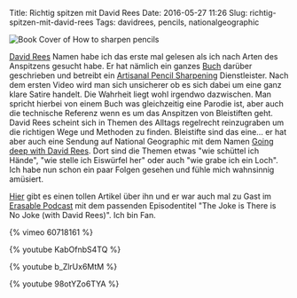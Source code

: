 Title: Richtig spitzen mit David Rees
Date: 2016-05-27 11:26
Slug: richtig-spitzen-mit-david-rees
Tags: davidrees, pencils, nationalgeographic

![Book Cover of How to sharpen pencils]({filename}/images/how-to-sharpen-pencils.jpg)

[David Rees](https://en.wikipedia.org/wiki/David_Rees_(cartoonist)) Namen habe ich das erste mal gelesen als ich nach Arten des Anspitzens gesucht habe. Er hat nämlich ein ganzes [Buch](http://www.amazon.com/How-Sharpen-Pencils-Theoretical-Contractors/dp/1612193269) darüber geschrieben und betreibt ein [Artisanal Pencil Sharpening](http://www.artisanalpencilsharpening.com/) Dienstleister. Nach dem ersten Video wird man sich unsicherer ob es sich dabei um eine ganz klare Satire handelt. Die Wahrheit liegt wohl irgendwo dazwischen. Man spricht hierbei von einem Buch was gleichzeitig eine Parodie ist, aber auch die technische Referenz wenn es um das Anspitzen von Bleistiften geht. David Rees scheint sich in Themen des Alltags regelrecht reinzugraben um die richtigen Wege und Methoden zu finden. Bleistifte sind das eine... er hat aber auch eine Sendung auf National Geographic mit dem Namen [Going deep with David Rees](http://channel.nationalgeographic.com/going-deep-with-david-rees/). Dort sind die Themen etwas "wie schüttel ich Hände", "wie stelle ich Eiswürfel her" oder auch "wie grabe ich ein Loch". Ich habe nun schon ein paar Folgen gesehen und fühle mich wahnsinnig amüsiert.

[Hier](http://www.newyorker.com/culture/sarah-larson/david-rees-going-deep-going-ridiculous) gibt es einen tollen Artikel über ihn und er war auch mal zu Gast im [Erasable Podcast](http://www.erasable.us/episode/15) mit dem passenden Episodentitel "The Joke is There is No Joke (with David Rees)". Ich bin Fan.

{% vimeo 60718161 %}

{% youtube KabOfnbS4TQ %}

{% youtube b_ZlrUx6MtM %}

{% youtube 98otYZo6TYA %}
